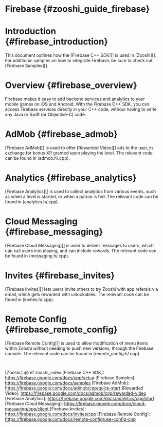 Firebase {#zooshi_guide_firebase}
===================

#  Introduction {#firebase_introduction}

This document outlines how the [Firebase C++ SDK][] is used in
[Zooshi][]. For additional samples on how to integrate Firebase, be sure
to check out [Firebase Samples][].

# Overview {#firebase_overview}

Firebase makes it easy to add backend services and analytics to your mobile
games on iOS and Android. With the Firebase C++ SDK, you can access Firebase
services directly in your C++ code, without having to write any Java or
Swift (or Objective-C) code.

# AdMob {#firebase_admob}

[Firebase AdMob][] is used to offer [Rewarded Video][] ads to the user,
in exchange for bonus XP granted upon playing the level. The relevant code can
be found in (admob.h/.cpp).

# Analytics {#firebase_analytics}

[Firebase Analytics][] is used to collect analytics from various events, such
as when a level is started, or when a patron is fed. The relevant code can
be found in (analytics.h/.cpp).

# Cloud Messaging {#firebase_messaging}

[Firebase Cloud Messaging][] is used to deliver messages to users, which can
call users into playing, and can include rewards. The relevant code can be
found in (messaging.h/.cpp).

# Invites {#firebase_invites}

[Firebase Invites][] lets users invite others to try Zooshi with app referals
via email, which gets rewarded with unlockables. The relevant code can be found
in (invites.h/.cpp).

# Remote Config {#firebase_remote_config}

[Firebase Remote Config][] is used to allow modification of menu items within
Zooshi without needing to push new versions, through the Firebase console.
The relevant code can be found in (remote_config.h/.cpp).

<br>

  [Zooshi]: @ref zooshi_index
  [Firebase C++ SDK]: https://firebase.google.com/docs/cpp/setup
  [Firebase Samples]: https://firebase.google.com/docs/samples
  [Firebase AdMob]: https://firebase.google.com/docs/admob/cpp/quick-start
  [Rewarded Video]: https://firebase.google.com/docs/admob/cpp/rewarded-video
  [Firebase Analytics]: https://firebase.google.com/docs/analytics/cpp/start
  [Firebase Cloud Messaging]: https://firebase.google.com/docs/cloud-messaging/cpp/client
  [Firebase Invites]: https://firebase.google.com/docs/invites/cpp
  [Firebase Remote Config]: https://firebase.google.com/docs/remote-config/use-config-cpp

